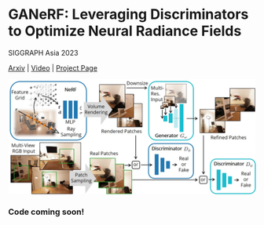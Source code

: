 # GANeRF: Leveraging Discriminators to Optimize Neural Radiance Fields
SIGGRAPH Asia 2023

[Arxiv](https://arxiv.org/abs/2306.06044) | [Video](https://youtu.be/352ccXWxQVE) | [Project Page](https://barbararoessle.github.io/ganerf/)

![](docs/static/images/pipeline.jpg)

### Code coming soon!